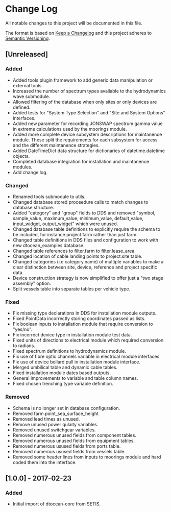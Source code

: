 # Change Log

All notable changes to this project will be documented in this file.

The format is based on [Keep a Changelog](http://keepachangelog.com/)
and this project adheres to [Semantic Versioning](http://semver.org/).

## [Unreleased]

### Added

- Added tools plugin framework to add generic data manipulation or external
  tools.
- Increased the number of spectrum types available to the hydrodynamics wave
  submodule.
- Allowed filtering of the database when only sites or only devices are defined.
- Added tests for "System Type Selection" and "Site and System Options"
  interfaces.
- Added new parameter for recording JONSWAP spectrum gamma value in extreme
  calculations used by the moorings module.
- Added more complete device subsystem descriptions for maintanence module.
  These split the requirements for each subsystem for access and the different
  maintanence strategies.
- Added DateTimeDict data structure for dictionaries of datetime.datetime
  objects.
- Completed database integration for installation and maintanence modules.
- Add change log.

### Changed

- Renamed tools submodule to utils.
- Changed database stored proceedure calls to match changes to database
  structure.
- Added "category" and "group" fields to DDS and removed "symbol, sample_value,
  maximum_value, minimum_value, default_value, input_widget, output_widget"
  which were unused.
- Changed database table definitions to explicitly require the schema to be
  included, for instance project.farm rather than just farm.
- Changed table definitions in DDS files and configuration to work with
  new dtocean_examples database.
- Changed table references to filter.farm to filter.lease_area.
- Changed location of cable landing points to project.site table.
- Changed categories (i.e category.name) of multiple variables to make a 
  clear distinction between site, device, reference and project specific data.
- Device construction strategy is now simplified to offer just a "two stage
  assembly" option.
- Split vessels table into separate tables per vehicle type.

### Fixed

- Fix missing type declarations in DDS for installation module outputs.
- Fixed PointData incorrectly storing coordinates passed as lists.
- Fix boolean inputs to installation module that require conversion to
  "yes/no".
- Fix incorrect device type in installation module test data. 
- Fixed units of directions to electrical module which required conversion to
  radians.
- Fixed spectrum definitions to hydrodynamics module.
- Fix use of fibre optic channels variable in electrical module interfaces
- Fix use of device bollard pull in installation module interface.
- Merged umbilical table and dynamic cable tables.
- Fixed installation module dates based outputs.
- General improvements to variable and table column names.
- Fixed chosen trenching type variable definition.
   
### Removed

- Schema is no longer set in database configuration.
- Removed farm.point_sea_surface_height
- Removed lead times as unused.
- Remove unused power qulaity variables.
- Removed unused switchgear variables.
- Removed numerous unused fields from component tables.
- Removed numerous unused fields from equipment tables.
- Removed numerous usused fields from ports table.
- Removed numerous usused fields from vessels table.
- Removed some header lines from inputs to moorings module and hard coded them
  into the interface. 

## [1.0.0] - 2017-02-23

### Added

- Initial import of dtocean-core from SETIS.
